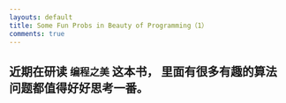 ```yaml
---
layouts: default
title: Some Fun Probs in Beauty of Programming（1）
comments: true
---
```


## 近期在研读 `编程之美` 这本书， 里面有很多有趣的算法问题都值得好好思考一番。
